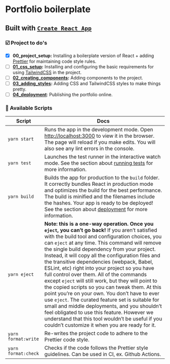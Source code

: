# Portfolio boilerplate

## Built with [`Create React App`](https://reactjs.org/docs/create-a-new-react-app.html#create-react-app)

### ☑️ Project to do's

- [x] **00_project_setup:** Installing a boilerplate version of React + adding [Prettier](https://prettier.io) for maintaining code style rules.
- [ ] **[01_css_setup](https://github.com/livmari/my-first-portfolio-boilerplate/tree/01_css_setup):** Installing and configuring the basic requirements for using [TailwindCSS](https://tailwindcss.com/) in the project.
- [ ] **[02_creating_components](https://github.com/livmari/my-first-portfolio-boilerplate/tree/02_creating_components):** Adding components to the project.
- [ ] **[03_adding_styles](https://github.com/livmari/my-first-portfolio-boilerplate/tree/03_adding_styles):** Adding CSS and TailwindCSS styles to make things pretty.
- [ ] **[04_deployment](https://github.com/livmari/my-first-portfolio-boilerplate/tree/04_deployment)**: Publishing the portfolio online.

### 🔮 Available Scripts

| Script              | Docs                                                                                                                                                                                                                                                                                                                                                                                                                                                                                                                                                                                                                                                                                                                                                                                                                                                                       |
| ------------------- | -------------------------------------------------------------------------------------------------------------------------------------------------------------------------------------------------------------------------------------------------------------------------------------------------------------------------------------------------------------------------------------------------------------------------------------------------------------------------------------------------------------------------------------------------------------------------------------------------------------------------------------------------------------------------------------------------------------------------------------------------------------------------------------------------------------------------------------------------------------------------- |
| `yarn start`        | Runs the app in the development mode. Open [http://localhost:3000](http://localhost:3000) to view it in the browser. The page will reload if you make edits. You will also see any lint errors in the console.                                                                                                                                                                                                                                                                                                                                                                                                                                                                                                                                                                                                                                                             |
| `yarn test`         | Launches the test runner in the interactive watch mode. See the section about [running tests](https://facebook.github.io/create-react-app/docs/running-tests) for more information.                                                                                                                                                                                                                                                                                                                                                                                                                                                                                                                                                                                                                                                                                        |
| `yarn build`        | Builds the app for production to the `build` folder. It correctly bundles React in production mode and optimizes the build for the best performance. The build is minified and the filenames include the hashes. Your app is ready to be deployed! See the section about [deployment](https://facebook.github.io/create-react-app/docs/deployment) for more information.                                                                                                                                                                                                                                                                                                                                                                                                                                                                                                   |
| `yarn eject`        | **Note: this is a one-way operation. Once you `eject`, you can’t go back!** If you aren’t satisfied with the build tool and configuration choices, you can `eject` at any time. This command will remove the single build dependency from your project. Instead, it will copy all the configuration files and the transitive dependencies (webpack, Babel, ESLint, etc) right into your project so you have full control over them. All of the commands except `eject` will still work, but they will point to the copied scripts so you can tweak them. At this point you’re on your own. You don’t have to ever use `eject`. The curated feature set is suitable for small and middle deployments, and you shouldn’t feel obligated to use this feature. However we understand that this tool wouldn’t be useful if you couldn’t customize it when you are ready for it. |
| `yarn format:write` | Re-writes the project code to adhere to the Prettier code style.                                                                                                                                                                                                                                                                                                                                                                                                                                                                                                                                                                                                                                                                                                                                                                                                           |
| `yarn format:check` | Checks if the code follows the Prettier style guidelines. Can be used in CI, ex. Github Actions.                                                                                                                                                                                                                                                                                                                                                                                                                                                                                                                                                                                                                                                                                                                                                                           |
